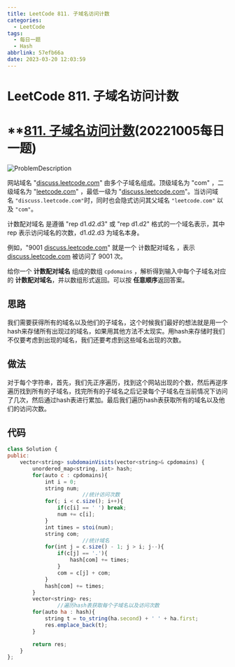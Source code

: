 ```yaml
---
title: LeetCode 811. 子域名访问计数
categories:
  - LeetCode
tags:
  - 每日一题
  - Hash
abbrlink: 57efb66a
date: 2023-03-20 12:03:59
---
```

# LeetCode 811. 子域名访问计数

# ****[811. 子域名访问计数](https://leetcode.cn/problems/subdomain-visit-count/)(20221005每日一题)**

![ProblemDescription](https://cdn.jsdelivr.net/gh/zhangyufeng0123/ImageHosting/img/811.png)

网站域名 "[discuss.leetcode.com](http://discuss.leetcode.com/)" 由多个子域名组成。顶级域名为 "com" ，二级域名为 "[leetcode.com](http://leetcode.com/)" ，最低一级为 "[discuss.leetcode.com](http://discuss.leetcode.com/)"。当访问域名 `"discuss.leetcode.com"`时，同时也会隐式访问其父域名 `"leetcode.com"` 以及 `"com"`。

计数配对域名 是遵循 "rep d1.d2.d3" 或 "rep d1.d2" 格式的一个域名表示，其中 rep 表示访问域名的次数，d1.d2.d3 为域名本身。

例如，"9001 [discuss.leetcode.com](http://discuss.leetcode.com/)" 就是一个 计数配对域名 ，表示 [discuss.leetcode.com](http://discuss.leetcode.com/) 被访问了 9001 次。

给你一个 **计数配对域名** 组成的数组 `cpdomains` ，解析得到输入中每个子域名对应的 **计数配对域名**，并以数组形式返回。可以按 **任意顺序**返回答案。

## 思路

我们需要获得所有的域名以及他们的子域名，这个时候我们最好的想法就是用一个hash来存储所有出现过的域名，如果用其他方法不太现实。用hash来存储时我们不仅要考虑到出现的域名，我们还要考虑到这些域名出现的次数。

## 做法

对于每个字符串，首先，我们先正序遍历，找到这个网站出现的个数，然后再逆序遍历找到所有的子域名，找完所有的子域名之后记录每个子域名在当前情况下访问了几次，然后通过hash表进行累加。最后我们遍历hash表获取所有的域名以及他们的访问次数。

## 代码

```jsx
class Solution {
public:
    vector<string> subdomainVisits(vector<string>& cpdomains) {
        unordered_map<string, int> hash;
        for(auto c : cpdomains){
            int i = 0;
            string num;
						//统计访问次数
            for(; i < c.size(); i++){
                if(c[i] == ' ') break;
                num += c[i];
            }
            int times = stoi(num);
            string com;
						//统计域名
            for(int j = c.size() - 1; j > i; j--){
                if(c[j] == '.'){
                    hash[com] += times;
                }
                com = c[j] + com;
            }
            hash[com] += times;
        }
        vector<string> res;
				//遍历hash表获取每个子域名以及访问次数
        for(auto ha : hash){
            string t = to_string(ha.second) + ' ' + ha.first;
            res.emplace_back(t);
        }

        return res;
    }
};
```
